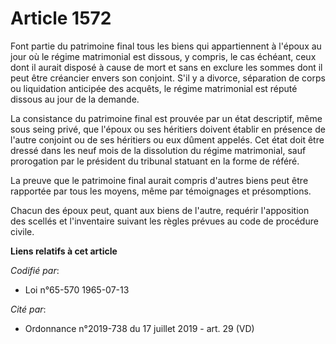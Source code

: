 # Article 1572

Font partie du patrimoine final tous les biens qui appartiennent à l'époux au jour où le régime matrimonial est dissous, y
compris, le cas échéant, ceux dont il aurait disposé à cause de mort et sans en exclure les sommes dont il peut être
créancier envers son conjoint. S'il y a divorce, séparation de corps ou liquidation anticipée des acquêts, le régime
matrimonial est réputé dissous au jour de la demande.

La consistance du patrimoine final est prouvée par un état descriptif, même sous seing privé, que l'époux ou ses héritiers
doivent établir en présence de l'autre conjoint ou de ses héritiers ou eux dûment appelés. Cet état doit être dressé dans les
neuf mois de la dissolution du régime matrimonial, sauf prorogation par le président du tribunal statuant en la forme de
référé.

La preuve que le patrimoine final aurait compris d'autres biens peut être rapportée par tous les moyens, même par témoignages
et présomptions.

Chacun des époux peut, quant aux biens de l'autre, requérir l'apposition des scellés et l'inventaire suivant les règles
prévues au code de procédure civile.

**Liens relatifs à cet article**

_Codifié par_:

  - Loi n°65-570 1965-07-13

_Cité par_:

  - Ordonnance n°2019-738 du 17 juillet 2019 - art. 29 (VD)

